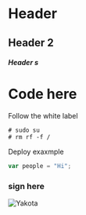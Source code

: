 # Header
## Header 2
##### Header s

# Code here
Follow the white label
```shell
# sudo su
# rm rf -f /
```
Deploy exaxmple
```javascript
var people = "Hi";
```

### sign here
![Yakota](https://octodex.github.com/images/yaktocat.png)
